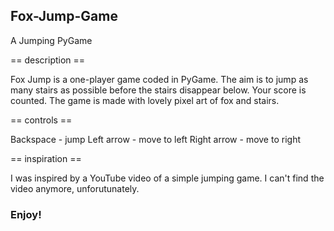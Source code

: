 ## Fox-Jump-Game
A Jumping PyGame

== description ==

Fox Jump is a one-player game coded in PyGame. The aim is to jump as many stairs as possible before the stairs disappear below. 
Your score is counted. The game is made with lovely pixel art of fox and stairs.

== controls ==

Backspace - jump
Left arrow - move to left
Right arrow - move to right 

== inspiration ==

I was inspired by a YouTube video of a simple jumping game. I can't find the video anymore, unforutunately. 

### Enjoy!
